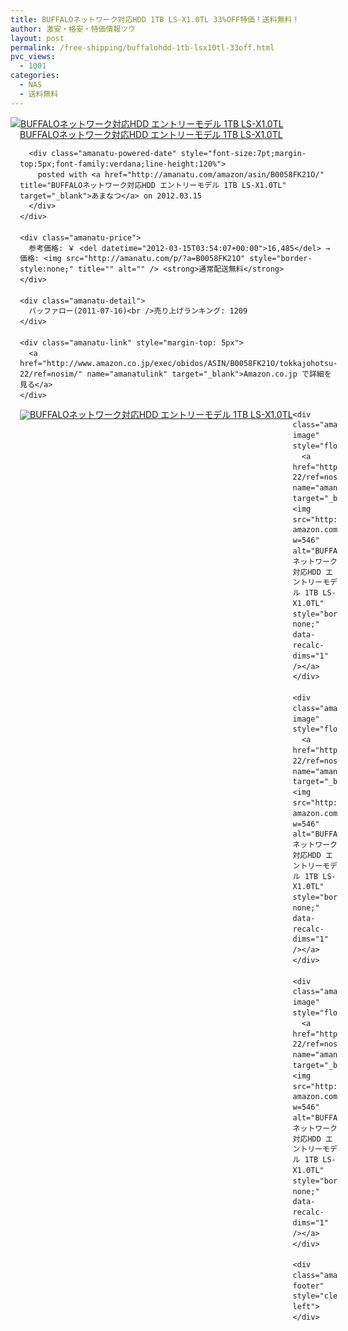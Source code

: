 ```yaml
---
title: BUFFALOネットワーク対応HDD 1TB LS-X1.0TL 33%OFF特価！送料無料！
author: 激安・格安・特価情報ツウ
layout: post
permalink: /free-shipping/buffalohdd-1tb-lsx10tl-33off.html
pvc_views:
  - 1001
categories:
  - NAS
  - 送料無料
---
```

<div class="amanatu-box" style="margin-bottom:0px;">
  <div class="amanatu-image" style="float:left;">
    <a href="http://www.amazon.co.jp/exec/obidos/ASIN/B0058FK21O/tokkajohotsu-22/ref=nosim/" name="amanatulink" target="_blank"><img src="http://i1.wp.com/ecx.images-amazon.com/images/I/51xZwIWOq5L._SL160_.jpg?w=546" alt="BUFFALOネットワーク対応HDD エントリーモデル 1TB LS-X1.0TL" style="border: none;" data-recalc-dims="1" /></a>
  </div>
  
  <div class="amanatu-info" style="float:left;margin-left:15px;line-height:120%">
    <div class="amanatu-name" style="margin-bottom:10px;line-height:120%">
      <a href="http://www.amazon.co.jp/exec/obidos/ASIN/B0058FK21O/tokkajohotsu-22/ref=nosim/" name="amanatulink" target="_blank">BUFFALOネットワーク対応HDD エントリーモデル 1TB LS-X1.0TL</a> 
      
      <div class="amanatu-powered-date" style="font-size:7pt;margin-top:5px;font-family:verdana;line-height:120%">
        posted with <a href="http://amanatu.com/amazon/asin/B0058FK21O/" title="BUFFALOネットワーク対応HDD エントリーモデル 1TB LS-X1.0TL" target="_blank">あまなつ</a> on 2012.03.15
      </div>
    </div>
    
    <div class="amanatu-price">
      参考価格: ￥ <del datetime="2012-03-15T03:54:07+00:00">16,485</del> → 価格: <img src="http://amanatu.com/p/?a=B0058FK21O" style="border-style:none;" title="" alt="" /> <strong>通常配送無料</strong>
    </div>
    
    <div class="amanatu-detail">
      バッファロー(2011-07-16)<br />売り上げランキング: 1209
    </div>
    
    <div class="amanatu-link" style="margin-top: 5px">
      <a href="http://www.amazon.co.jp/exec/obidos/ASIN/B0058FK21O/tokkajohotsu-22/ref=nosim/" name="amanatulink" target="_blank">Amazon.co.jp で詳細を見る</a>
    </div>
  </div>
  
  <div class="amanatu-footer" style="clear: left">
  </div>
  
  <div class="amanatu-imageset">
    <div class="amanatu-image" style="float:left;">
      <a href="http://www.amazon.co.jp/exec/obidos/ASIN/B0058FK21O/tokkajohotsu-22/ref=nosim/" name="amanatulink" target="_blank"><img src="http://i1.wp.com/ecx.images-amazon.com/images/I/31L2seD6N9L._AA160_.jpg?w=546" alt="BUFFALOネットワーク対応HDD エントリーモデル 1TB LS-X1.0TL" style="border: none;" data-recalc-dims="1" /></a>
    </div>
    
    <div class="amanatu-image" style="float:left;">
      <a href="http://www.amazon.co.jp/exec/obidos/ASIN/B0058FK21O/tokkajohotsu-22/ref=nosim/" name="amanatulink" target="_blank"><img src="http://i0.wp.com/ecx.images-amazon.com/images/I/319N9r2mJyL._AA160_.jpg?w=546" alt="BUFFALOネットワーク対応HDD エントリーモデル 1TB LS-X1.0TL" style="border: none;" data-recalc-dims="1" /></a>
    </div>
    
    <div class="amanatu-image" style="float:left;">
      <a href="http://www.amazon.co.jp/exec/obidos/ASIN/B0058FK21O/tokkajohotsu-22/ref=nosim/" name="amanatulink" target="_blank"><img src="http://i0.wp.com/ecx.images-amazon.com/images/I/51JaVFZvFAL._AA160_.jpg?w=546" alt="BUFFALOネットワーク対応HDD エントリーモデル 1TB LS-X1.0TL" style="border: none;" data-recalc-dims="1" /></a>
    </div>
    
    <div class="amanatu-image" style="float:left;">
      <a href="http://www.amazon.co.jp/exec/obidos/ASIN/B0058FK21O/tokkajohotsu-22/ref=nosim/" name="amanatulink" target="_blank"><img src="http://i2.wp.com/ecx.images-amazon.com/images/I/31BKD0qzWsL._AA160_.jpg?w=546" alt="BUFFALOネットワーク対応HDD エントリーモデル 1TB LS-X1.0TL" style="border: none;" data-recalc-dims="1" /></a>
    </div>
    
    <div class="amanatu-footer" style="clear: left">
    </div>
  </div>
</div>